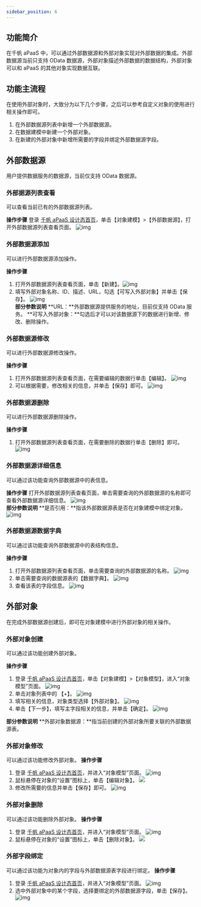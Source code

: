 ```yaml
---
sidebar_position: 6
---
```


## 功能简介
在千帆 aPaaS 中，可以通过外部数据源和外部对象实现对外部数据的集成。外部数据源当前只支持 OData 数据源，外部对象描述外部数据的数据结构，外部对象可以和 aPaaS 的其他对象实现数据互联。

## 功能主流程
在使用外部对象时，大致分为以下几个步骤，之后可以参考自定义对象的使用进行相关操作即可。
1. 在外部数据源列表中新增一个外部数据源。
2. 在数据建模中新建一个外部对象。
3. 在新建的外部对象中新增所需要的字段并绑定外部数据源字段。


## 外部数据源
用户提供数据服务的数据源，当前仅支持 OData 数据源。

### 外部据源列表查看
可以查看当前已有的外部数据源列表。

**操作步骤**
登录 [千帆 aPaaS 设计态首页](https://apaas.cloud.tencent.com/)，单击【对象建模】>【外部数据源】，打开外部数据源列表查看页面。
![img](https://main.qcloudimg.com/raw/21c5a8e8a1b551db6b4bc0d583a1e478.png)        

### 外部数据源添加
可以进行外部数据源添加操作。

**操作步骤**
1. 打开外部数据源列表查看页面，单击【新建】。![img](https://main.qcloudimg.com/raw/b0b0e613d08ebb8aeb2fcf369ef16281.png)        
2. 填写外部对象名称、ID、描述、URL，勾选【可写入外部对象】并单击【保存】。
![img](https://main.qcloudimg.com/raw/1a4874eb1e9c058c9fb34554d89323fc.png)        
**部分参数说明**
**URL：**外部数据源提供服务的地址，目前仅支持 OData 服务。
**可写入外部对象：**勾选后才可以对该数据源下的数据进行新增、修改、删除操作。    

### 外部数据源修改
可以进行外部数据源修改操作。

**操作步骤**
1. 打开外部数据源列表查看页面，在需要编辑的数据行单击【编辑】。
![img](https://main.qcloudimg.com/raw/b9d84005a76adde71ece9dd41516ce63.png)        
2. 可以根据需要，修改相关的信息，并单击【保存】即可。
![img](https://main.qcloudimg.com/raw/a6247c19e838a0f597dd1a492101215c.png)        

### 外部数据源删除
可以进行外部数据源删除操作。

**操作步骤**
1. 打开外部数据源列表查看页面，在需要删除的数据行单击【删除】即可。
![img](https://main.qcloudimg.com/raw/a1f0709ecc1fac4af706e6d28dc81e66.png)        

### 外部数据源详细信息
可以通过该功能查询外部数据源中的表信息。

**操作步骤**
打开外部数据源列表查看页面，单击需要查询的外部数据源的名称即可查看外部数据源详细信息。
  ![img](https://main.qcloudimg.com/raw/c3877b1053ed12dd91acbd36da83f06e.png)      
**部分参数说明**
**是否引用：**指该外部数据源表是否在对象建模中绑定对象。  
 ![img](https://main.qcloudimg.com/raw/663f8297fc7c92b2b4655ef2b854391b.png)        

### 外部数据源数据字典
可以通过该功能查询外部数据源中的表结构信息。

**操作步骤**
1. 打开外部数据源列表查看页面，单击需要查询的外部数据源的名称。
![img](https://main.qcloudimg.com/raw/3b0c7aa9d652804858a6f819685a34ce.png)        
2. 单击需要查询的数据源表的【数据字典】。
![img](https://main.qcloudimg.com/raw/6d03df687850384193f70824a92f048c.png)        
3. 查看该表的字段信息。
![img](https://main.qcloudimg.com/raw/d7d885a987cffab185e994a73fcdb5dd.png)        

## 外部对象
在完成外部数据源创建后，即可在对象建模中进行外部对象的相关操作。

### 外部对象创建
可以通过该功能创建外部对象。

**操作步骤**
1. 登录 [千帆 aPaaS 设计态首页](https://apaas.cloud.tencent.com/)，单击【对象建模】>【对象模型】，进入“对象模型”页面。
![img](https://main.qcloudimg.com/raw/0b8a2dcdad89aa0fa0921b6b7fbb42ed.png)        
2. 单击对象列表中的 【+】。
![img](https://main.qcloudimg.com/raw/d611aed10af9c980938767f5d1ee3b33.png)        
3. 填写相关的信息，对象类型选择【外部对象】。
![img](https://main.qcloudimg.com/raw/6ca6e4a7a0e4effb0cbe7816cc434748.png)     
4. 单击【下一步】，填写主字段相关的信息，并单击【确定】。
![img](https://main.qcloudimg.com/raw/372c38ed309e4d5eea4e2d44ed687b57.png)   

**部分参数说明**
**外部对象数据源：**指当前创建的外部对象所要关联的外部数据源表。
   

     

### 外部对象修改
可以通过该功能修改外部对象。
**操作步骤**
1. 登录 [千帆 aPaaS 设计态首页](https://apaas.cloud.tencent.com/)，并进入“对象模型”页面。
![img](https://main.qcloudimg.com/raw/c4afc7d39365196f592e7cb4ece89a09.png)        
2. 鼠标悬停在对象的“设置”图标上，单击【编辑对象】。
![](https://main.qcloudimg.com/raw/8cbd1a03873b33cd0f3ddd8f744d16d8.png)  
3. 修改所需要的信息并单击【保存】即可。
![img](https://main.qcloudimg.com/raw/4d878d01dab148158e4e432ed9409a70.png)        

### 外部对象删除
可以通过该功能删除外部对象。
**操作步骤**
1. 登录 [千帆 aPaaS 设计态首页](https://apaas.cloud.tencent.com/)，并进入“对象模型”页面。
![img](https://main.qcloudimg.com/raw/07652254fe306e2131b730fe9a56cdd7.png)        
2. 鼠标悬停在对象的“设置”图标上，单击【删除对象】。
![](https://main.qcloudimg.com/raw/89bfa8cf470de73a31de8c87dc2d415f.png) 

### 外部字段绑定
可以通过该功能为对象内的字段与外部数据源表字段进行绑定。
**操作步骤**
1. 登录 [千帆 aPaaS 设计态首页](https://apaas.cloud.tencent.com/)，并进入“对象模型”页面。
![img](https://main.qcloudimg.com/raw/ead1f1c7b9d933fbcb689159bc2282ab.png)        
2. 选中外部对象中的某个字段，选择要绑定的外部数据源字段，单击【保存】。
![img](https://main.qcloudimg.com/raw/5fe19113b4fc78d09b13cef01835cf5e.png)        
